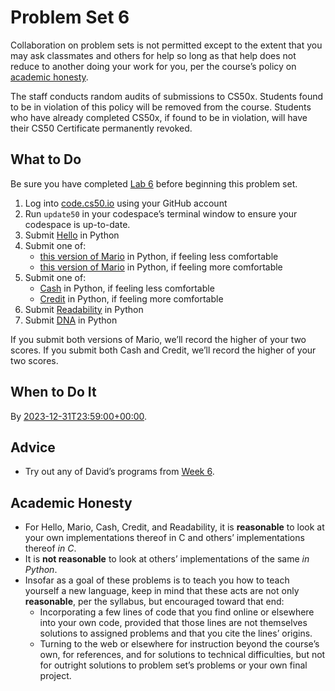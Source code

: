 # Problem Set 6


Collaboration on problem sets is not permitted except to the extent that you may ask classmates and others for help so long as that help does not reduce to another doing your work for you, per the course’s policy on [academic honesty](../../syllabus/#academic-honesty).


The staff conducts random audits of submissions to CS50x. Students found to be in violation of this policy will be removed from the course. Students who have already completed CS50x, if found to be in violation, will have their CS50 Certificate permanently revoked.


## What to Do


Be sure you have completed [Lab 6](../../labs/6/) before beginning this problem set.


1. Log into [code.cs50.io](https://code.cs50.io) using your GitHub account
2. Run `update50` in your codespace’s terminal window to ensure your codespace is up-to-date.
3. Submit [Hello](hello/) in Python
4. Submit one of:
	* [this version of Mario](mario/less/) in Python, if feeling less comfortable
	* [this version of Mario](mario/more/) in Python, if feeling more comfortable
5. Submit one of:
	* [Cash](cash/) in Python, if feeling less comfortable
	* [Credit](credit/) in Python, if feeling more comfortable
6. Submit [Readability](readability/) in Python
7. Submit [DNA](dna/) in Python


If you submit both versions of Mario, we’ll record the higher of your two scores. If you submit both Cash and Credit, we’ll record the higher of your two scores.


## When to Do It


By [2023-12-31T23:59:00+00:00](https://time.cs50.io/20231231T235900Z).


## Advice


* Try out any of David’s programs from [Week 6](../Week_6.md).


## Academic Honesty


* For Hello, Mario, Cash, Credit, and Readability, it is **reasonable** to look at your own implementations thereof in C and others’ implementations thereof *in C*.
* It is **not reasonable** to look at others’ implementations of the same *in Python*.
* Insofar as a goal of these problems is to teach you how to teach yourself a new language, keep in mind that these acts are not only **reasonable**, per the syllabus, but encouraged toward that end:
	+ Incorporating a few lines of code that you find online or elsewhere into your own code, provided that those lines are not themselves solutions to assigned problems and that you cite the lines’ origins.
	+ Turning to the web or elsewhere for instruction beyond the course’s own, for references, and for solutions to technical difficulties, but not for outright solutions to problem set’s problems or your own final project.







